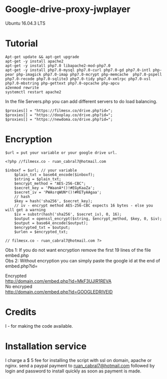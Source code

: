 # Google-drive-proxy-jwplayer

Ubuntu 16.04.3 LTS 

# Tutorial
```
Apt-get update && apt-get upgrade
apt-get -y install apache2
apt-get -y install php7.0 libapache2-mod-php7.0
apt-get -y install php7.0-mysql php7.0-curl php7.0-gd php7.0-intl php-pear php-imagick php7.0-imap php7.0-mcrypt php-memcache  php7.0-pspell php7.0-recode php7.0-sqlite3 php7.0-tidy php7.0-xmlrpc php7.0-xsl php7.0-mbstring php-gettext php7.0-opcache php-apcu
a2enmod rewrite
systemctl restart apache2
```

In the file Servers.php you can add different servers to do load balancing.

``` 
$proxies[] = "https://filmesx.co/drive.php?id=";  
$proxies[] = "https://dooplay.co/drive.php?id=";  
$proxies[] = "https://newdoma.co/drive.php?id=";  
```

# Encryption

``` $url = put your variable or your google drive url. ```

```
<?php //filmesx.co - ruan_cabral7@hotmail.com

$inboxf = $url; // your variable
    $plain_txt = base64_encode($inboxf);
    $string = $plain_txt;
    $encrypt_method = "AES-256-CBC";
    $secret_key = 'PWaanA*()!#EGyKaaZa';
    $secret_iv = 'PWAsrqWUN*()!#RETyAAgaa';
    // hash
    $key = hash('sha256', $secret_key); 
    // iv - encrypt method AES-256-CBC expects 16 bytes - else you will get a warning
    $iv = substr(hash('sha256', $secret_iv), 0, 16);
    $output = openssl_encrypt($string, $encrypt_method, $key, 0, $iv);
    $output = base64_encode($output);
    $encrypted_txt = $output;
    $urlen = $encrypted_txt;
    
// filmesx.co - ruan_cabral7@hotmail.com ?>
```

Obs 1: If you do not want encryption remove the first 19 lines of the file embed.php <br>
Obs 2: Without encryption you can simply paste the google id at the end of embed.php?id= <br>

Encrypted  <br>
http://domain.com/embed.php?id=MkF3UJlR1REVA <br>
No encryped  <br>
http://domain.com/embed.php?id=GOOGLEDRIVEID <br>

# Credits

I - for making the code available.

# Installation service

I charge a $ 5 fee for installing the script with ssl on domain, apache or nginx.
send a paypal payment to ruan_cabral7@hotmail.com followed by login and password to install quickly as soon as payment is made.
